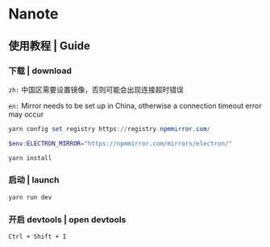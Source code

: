 # Nanote

## 使用教程 | Guide

### 下载 | download

`zh:` 中国区需要设置镜像，否则可能会出现连接超时错误

`en:` Mirror needs to be set up in China, otherwise a connection timeout error may occur
```powershell
yarn config set registry https://registry.npmmirror.com/

$env:ELECTRON_MIRROR="https://npmmirror.com/mirrors/electron/"

yarn install
```

### 启动 | launch
```powershell
yarn run dev
```

### 开启 devtools | open devtools

```text
Ctrl + Shift + I
```